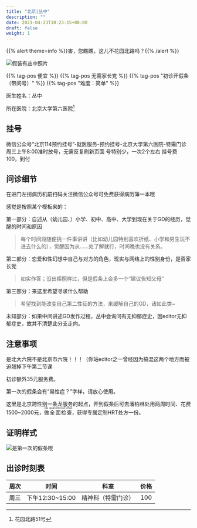 ```yaml
---
title: "北京|丛中"
description: ""
date: 2021-04-23T10:23:15+08:00
draft: false
weight: 1
---
```


{{% alert theme=info %}}害，您瞧瞧，这儿不花园北路吗？{{% /alert %}}

![假装有丛中照片](images/doctor/cong-zhong.jpg)

{{% tag-pos 便宜 %}} {{% tag-pos 无需家长党 %}}
{{% tag-pos "初诊开假条（带问号）" %}} {{% tag-pos "难度：简单" %}}

医生姓名：丛中

所在医院：北京大学第六医院[^1]

## 挂号

微信公众号“北京114预约挂号”-就医服务-预约挂号-北京大学第六医院-特需门诊
周三上午8:00准时放号，无需反复刷新页面
号特别少，一次2个左右
挂号费100，到付

## 问诊细节

在进门左拐病历机前扫码关注微信公众号可免费获得病历簿一本哦

感觉是按照某个模板来的：

第一部分：自述从（幼儿园、）小学、初中、高中、大学到现在关于GD的经历，觉醒的时间和原因

> 每个时间段随便挑一件事讲讲（比如幼儿园特别喜欢折纸、小学和男生玩不进去什么的），觉醒因为从……处了解就行，时间晚也没有关系。

第二部分：恋爱和性幻想中自己与对方的角色，现实与网络上的性别身份，是否家长党

> 如实作答；没出柜照样过，但是假条上会多一个“建议告知父母”

第三部分：来这里希望寻求什么帮助

> 希望找到能改变自己第二性征的方法，来缓解自己的GD，诸如此类~

未知部分：如果中间讲述GD发作过程，丛中会询问有无抑郁症史，因editor无抑郁症史，故并不清楚此分支走向。

## 注意事项

是北大六院不是北京市六院！！！（你站editor之一曾经因为搞混这两个地方而被迫翘掉下午第二节课

初诊额外35元服务费。

第一次的假条会有“易性症？”字样，请放心使用。

这里是北京跨性别一条龙服务的起点，开到假条后可去潘柏林处用两周时间、花费1500~2000元，<ruby>做<rt> pāi </rt>全<rt> quán </rt>面<rt> shēn </rt>检<rt> luǒ </rt>查<rt> zhào </rt></ruby>，获得专属定制HRT处方一份。



## 证明样式

![是第一次的假条哦](images/doctor/jiatiao1.jpg)

## 出诊时刻表

| 周次 | 时间 | 科室 | 价格 |
| :---: | :---: | :---: | :---: |
| 周三 | 下午12:30~15:00 | 精神科（特需门诊） | 100 |

[^1]:花园北路51号